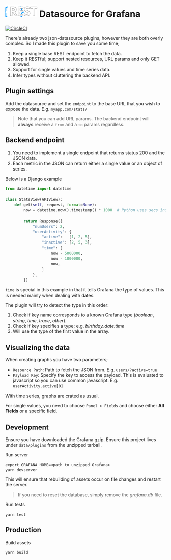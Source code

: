 <h1><img height="40" title="Datasource Logo" src="./src/img/logo.svg"> Datasource for Grafana</h1>

[![CircleCI](https://circleci.com/gh/grafana/simple-datasource/tree/master.svg?style=svg)](https://circleci.com/gh/grafana/simple-datasource/tree/master)

There's already two json-datasource plugins, however they are both overly complex. So I made this plugin to save you some time;

1. Keep a single base REST endpoint to fetch the data.
2. Keep it RESTful; support nested resources, URL params and only GET allowed.
3. Support for single values and time series data.
4. Infer types without cluttering the backend API.


## Plugin settings

Add the datasource and set the `endpoint` to the base URL that you wish to expose the data. E.g. `myapp.com/stats/`


> Note that you can add URL params. The backend endpoint will **always** receive a `from` and a `to` params regardless.


## Backend endpoint

1. You need to implement a single endpoint that returns status 200 and the JSON data.
2. Each metric in the JSON can return either a single value or an object of series.

Below is a Django example

```python
from datetime import datetime

class StatsView(APIView):
    def get(self, request, format=None):
        now = datetime.now().timestamp() * 1000  # Python uses secs instead of ms

        return Response({
            "numUsers": 2,
            "userActivity": {
                "active":   [1, 2, 5],
                "inactive": [2, 5, 3],
                "time": [
                    now - 5000000,
                    now - 1000000,
                    now,
                ]
            },
        })
```

`time` is special in this example in that it tells Grafana the type of values. This is needed mainly when dealing with dates.

The plugin will try to detect the type in this order:

  1. Check if key name corresponds to a known Grafana type (*boolean*, *string*, *time*, *trace*, *other*).
  2. Check if key specifies a type; e.g. *birthday_date:time*
  3. Will use the type of the first value in the array.


## Visualizing the data

When creating graphs you have two parameters;

  - `Resource Path`: Path to fetch the JSON from. E.g. `users/?active=true`
  - `Payload Key`:  Specify the key to access the payload. This is evaluated to javascript so
    you can use common javascript. E.g. `userActivity.active[0]`

With time series, graphs are crated as usual.

For single values, you need to choose `Panel > Fields` and choose either **All Fields** or a specific field.


## Development

Ensure you have downloaded the Grafana gzip. Ensure this project lives under `data/plugins` from the unzipped tarball.

Run server

    export GRAFANA_HOME=<path to unzipped Grafana>
    yarn devserver

This will ensure that rebuilding of assets occur on file changes and restart the server.

> If you need to reset the database, simply remove the *grafana.db* file.

Run tests

    yarn test


## Production

Build assets

    yarn build
